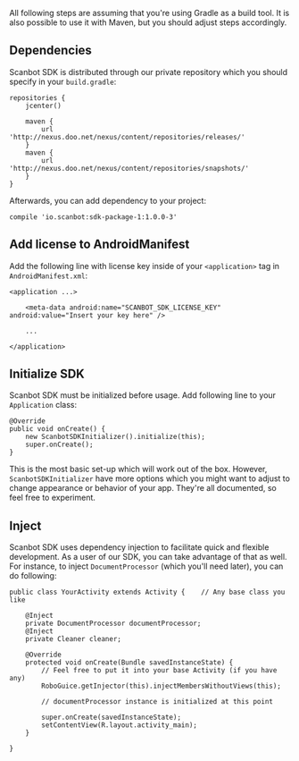 All following steps are assuming that you're using Gradle as a build tool. It is also possible to use it with Maven, but you should adjust steps accordingly.

## Dependencies

Scanbot SDK is distributed through our private repository which you should specify in your `build.gradle`:

    repositories {
        jcenter()

        maven {
            url 'http://nexus.doo.net/nexus/content/repositories/releases/'
        }
        maven {
            url 'http://nexus.doo.net/nexus/content/repositories/snapshots/'
        }
    }

Afterwards, you can add dependency to your project:

    compile 'io.scanbot:sdk-package-1:1.0.0-3'

## Add license to AndroidManifest

Add the following line with license key inside of your `<application>` tag in `AndroidManifest.xml`:

    <application ...>

        <meta-data android:name="SCANBOT_SDK_LICENSE_KEY" android:value="Insert your key here" />

        ...

    </application>

## Initialize SDK

Scanbot SDK must be initialized before usage. Add following line to your `Application` class:

    @Override
    public void onCreate() {
        new ScanbotSDKInitializer().initialize(this);
        super.onCreate();
    }

This is the most basic set-up which will work out of the box. However, `ScanbotSDKInitializer` have more options which you might want to adjust to change appearance or behavior of your app. They're all documented, so feel free to experiment.

## Inject

Scanbot SDK uses dependency injection to facilitate quick and flexible development. As a user of our SDK, you can take advantage of that as well. For instance, to inject `DocumentProcessor` (which you'll need later), you can do following:

    public class YourActivity extends Activity {    // Any base class you like

        @Inject
        private DocumentProcessor documentProcessor;
        @Inject
        private Cleaner cleaner;

        @Override
        protected void onCreate(Bundle savedInstanceState) {
            // Feel free to put it into your base Activity (if you have any)
            RoboGuice.getInjector(this).injectMembersWithoutViews(this);

            // documentProcessor instance is initialized at this point

            super.onCreate(savedInstanceState);
            setContentView(R.layout.activity_main);
        }

    }